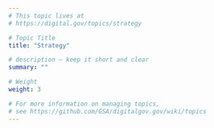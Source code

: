 ```yaml
---
# This topic lives at
# https://digital.gov/topics/strategy

# Topic Title
title: "Strategy"

# description — keep it short and clear
summary: ""

# Weight
weight: 3

# For more information on managing topics,
# see https://github.com/GSA/digitalgov.gov/wiki/topics
---
```

